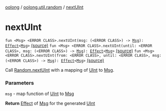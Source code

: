 [oolong](../index.md) / [oolong.util.random](index.md) / [nextUInt](./next-u-int.md)

# nextUInt

`fun <Msg> <ERROR CLASS>.nextUInt(msg: (<ERROR CLASS>) -> `[`Msg`](next-u-int.md#Msg)`): `[`Effect`](../oolong/-effect.md)`<`[`Msg`](next-u-int.md#Msg)`>` [(source)](https://github.com/oolong-kt/oolong/tree/master/oolong/src/commonMain/kotlin/oolong/util/random/util.kt#L196)
`fun <Msg> <ERROR CLASS>.nextUInt(until: <ERROR CLASS>, msg: (<ERROR CLASS>) -> `[`Msg`](next-u-int.md#Msg)`): `[`Effect`](../oolong/-effect.md)`<`[`Msg`](next-u-int.md#Msg)`>` [(source)](https://github.com/oolong-kt/oolong/tree/master/oolong/src/commonMain/kotlin/oolong/util/random/util.kt#L206)
`fun <Msg> <ERROR CLASS>.nextUInt(from: <ERROR CLASS>, until: <ERROR CLASS>, msg: (<ERROR CLASS>) -> `[`Msg`](next-u-int.md#Msg)`): `[`Effect`](../oolong/-effect.md)`<`[`Msg`](next-u-int.md#Msg)`>` [(source)](https://github.com/oolong-kt/oolong/tree/master/oolong/src/commonMain/kotlin/oolong/util/random/util.kt#L216)

Call [Random.nextUInt](#) with a mapping of [UInt](#) to [Msg](next-u-int.md#Msg).

### Parameters

`msg` - map function of [UInt](#) to [Msg](next-u-int.md#Msg)

**Return**
[Effect](../oolong/-effect.md) of [Msg](next-u-int.md#Msg) for the generated [UInt](#)


